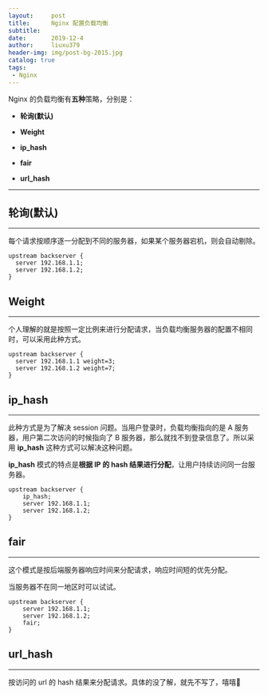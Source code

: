 ```yaml
---
layout:     post
title:      Nginx 配置负载均衡
subtitle:   
date:       2019-12-4
author:     liuxu379
header-img: img/post-bg-2015.jpg
catalog: true
tags:
 - Nginx
---
```





Nginx 的负载均衡有**五种**策略，分别是：

- **轮询(默认)**

- **Weight**

- **ip_hash**

- **fair**

- **url_hash**

***

  

## **轮询(默认)**

***

每个请求按顺序逐一分配到不同的服务器，如果某个服务器宕机，则会自动剔除。

```
upstream backserver {
  server 192.168.1.1;
  server 192.168.1.2;
}
```



## **Weight**

***

个人理解的就是按照一定比例来进行分配请求，当负载均衡服务器的配置不相同时，可以采用此种方式。

```
upstream backserver {
  server 192.168.1.1 weight=3;
  server 192.168.1.2 weight=7;
}
```



## ip_hash

***

此种方式是为了解决 session 问题。当用户登录时，负载均衡指向的是 A 服务器，用户第二次访问的时候指向了 B 服务器，那么就找不到登录信息了。所以采用 **ip_hash** 这种方式可以解决这种问题。

**ip_hash** 模式的特点是**根据 IP 的 hash 结果进行分配**，让用户持续访问同一台服务器。

```
upstream backserver {
    ip_hash;
    server 192.168.1.1;
    server 192.168.1.2;
}
```



## fair

***

这个模式是按后端服务器响应时间来分配请求，响应时间短的优先分配。

当服务器不在同一地区时可以试试。

```
upstream backserver {
    server 192.168.1.1;
    server 192.168.1.2;
    fair;
}
```



## url_hash

***

按访问的 url 的 hash 结果来分配请求。具体的没了解，就先不写了，嘻嘻🤭